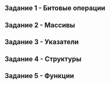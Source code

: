 ## Задание 1 - Битовые операции

## Задание 2 - Массивы

## Задание 3 - Указатели

## Задание 4 - Структуры

## Задание 5 - Функции